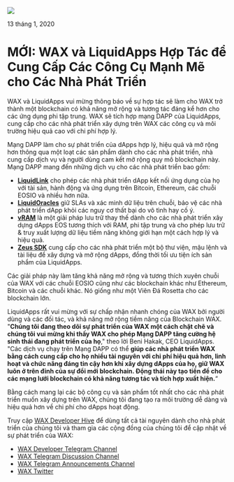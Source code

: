 ![](https://i.imgur.com/lQ41nJn.png)

13 tháng 1, 2020

**MỚI: WAX và LiquidApps Hợp Tác để Cung Cấp Các Công Cụ Mạnh Mẽ cho Các Nhà Phát Triển**
=============================================================================


WAX và LiquidApps vui mừng thông báo về sự hợp tác sẽ làm cho WAX trở thành một blockchain có khả năng mở rộng và tương tác đáng kể hơn cho các ứng dụng phi tập trung. WAX sẽ tích hợp mạng DAPP của LiquidApps, cung cấp cho các nhà phát triển xây dựng trên WAX các công cụ và môi trường hiệu quả cao với chi phí hợp lý.

Mạng DAPP làm cho sự phát triển của dApps hợp lý, hiệu quả và mở rộng hơn thông qua một loạt các sản phẩm dành cho các nhà phát triển, nhà cung cấp dịch vụ và người dùng cam kết mở rộng quy mô blockchain này. Mạng DAPP mang đến những dịch vụ cho các nhà phát triển bao gồm:

-   [**LiquidLink**](https://liquidapps.io/liquid-link) cho phép các nhà phát triển dApp kết nối ứng dụng của họ với tài sản, hành động và ứng dụng trên Bitcoin, Ethereum, các chuỗi EOSIO và nhiều hơn nữa.
-   [**LiquidOracles**](https://liquidapps.io/liquid-oracles) giữ SLAs và xác minh dữ liệu trên chuỗi, bảo vệ các nhà phát triển dApp khỏi các nguy cơ thất bại do vô tình hay cố ý.
-   [**vRAM**](https://liquidapps.io/vram) là một giải pháp lưu trữ thay thế dành cho các nhà phát triển xây dựng dApps EOS tương thích với RAM, phi tập trung và cho phép lưu trữ & truy xuất lượng dữ liệu tiềm năng không giới hạn một cách hợp lý và hiệu quả.
-   [**Zeus SDK**](https://liquidapps.io/zeus) cung cấp cho các nhà phát triển một bộ thư viện, mậu lệnh và tài liệu để xây dựng và mở rộng dApps, đồng thời tối ưu tiện ích sản phẩm của LiquidApps.

Các giải pháp này làm tăng khả năng mở rộng và tương thích xuyên chuỗi của WAX với các chuỗi EOSIO cũng như các blockchain khác như Ethereum, Bitcoin và các chuỗi khác. Nó giống như một Viên Đá Rosetta cho các blockchain lớn.

LiquidApps rất vui mừng với sự chấp nhận nhanh chóng của WAX bởi người dùng và các đối tác, và khả năng mở rộng tiềm năng của Blockchain WAX. "**Chúng tôi đang theo dõi sự phát triển của WAX một cách chặt chẽ và chúng tôi vui mừng khi thấy WAX cho phép Mạng DAPP tăng cường hệ sinh thái đang phát triển của họ**," theo lời Beni Hakak, CEO LiquidApps. "Các dịch vụ chạy trên Mạng DAPP có thể **giúp các nhà phát triển WAX bằng cách cung cấp cho họ nhiều tài nguyên với chi phí hiệu quả hơn, linh hoạt và chức năng đáng tin cậy hơn khi xây dựng dApps của họ, giữ WAX luôn ở trên đỉnh của sự đổi mới blockchain. Động thái này tạo tiền đề cho các mạng lưới blockchain có khả năng tương tác và tích hợp xuất hiện.**“

Bằng cách mang lại các bộ công cụ và sản phẩm tốt nhất cho các nhà phát triển muốn xây dựng trên WAX, chúng tôi đang tạo ra môi trường dễ dàng và hiệu quả hơn về chi phí cho dApps hoạt động.

Truy cập [WAX Developer Hive](https://developer.wax.io/) để dùng tất cả tài nguyên dành cho nhà phát triển của chúng tôi và tham gia các cộng đồng của chúng tôi để cập nhật về sự phát triển của WAX:

-   [WAX Developer Telegram Channel](https://t.me/waxdevelopers)
-   [WAX Telegram Discussion Channel](https://t.me/wax_io)
-   [WAX Telegram Announcements
    Channel](https://t.me/waxtokenannoucements)
-   [WAX Twitter](https://twitter.com/wax_io)
